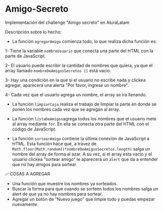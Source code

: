 # Amigo-Secreto
Implementación del challenge "Amigo secreto" en AluraLatam

Descripción sobre lo hecho:

- La función ```agregarAmigo``` comienza todo, lo que realiza dicha función es:

1- Tiene la variable ```nombreUsuario``` que conecta una parte del HTML con la parte de JavaScript.

2- El usuario puede escribir la cantidad de nombres que quiera, ya que el array llamado ```nombreDeAmigosSecretos []``` está vacío.

3- Hay una condición en la que si el usuario no escribe nada y clickea agregar, aparecerá una alerta "Por favor, ingrese un nombre".

4- Cada vez que el usuario agrega un nombre, el array se ira llenando.

- La función ```limpiarCaja``` realiza el trabajo de limpiar la parte en donde se ponen los nombres cada vez que se agregan al array.

- La función ```listaDeAmigos```agrega todos los nombres que el usuario mete al array mediante ```for```. En ella se conecta otra parte del HTML con el código de JavaScript.

- La función ```sortearAmigo``` contiene la última conexión de JavaScript a HTML. Esta función hace que, a travez de ```Math.floor(Math.random()*nombreDeAmigosSecretos.length)``` salga un nombre del array de forma al azar. A su vez, si el array esta vacío y el usuario clickea "sortear amigo" le aparecerá un ```alert``` que da a entender que no hay amigos para sortear.

✅ COSAS A AGREGAR
- Una función que muestre los nombres ya sorteados.
- Buscar la forma para que cuando se sorteen todos los nombres salga un alert de que ya no hay nombres para sortear.
- Agregar un botón de "Nuevo juego" que limpie todo y puedas empezar nuevamente.
